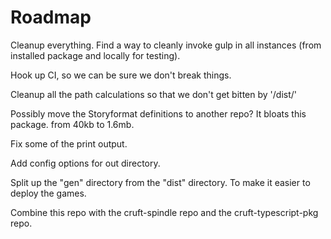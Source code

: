 # Roadmap

Cleanup everything. Find a way to cleanly invoke gulp in all instances (from installed package and locally for testing).

Hook up CI, so we can be sure we don't break things.

Cleanup all the path calculations so that we don't get bitten by '/dist/'

Possibly move the Storyformat definitions to another repo? It bloats this package. from 40kb to 1.6mb.

Fix some of the print output.

Add config options for out directory.

Split up the "gen" directory from the "dist" directory. To make it easier to deploy the games.

Combine this repo with the cruft-spindle repo and the cruft-typescript-pkg repo.

